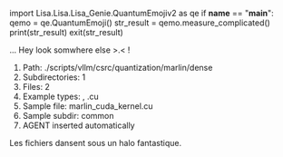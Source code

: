 
import Lisa.Lisa.Lisa_Genie.QuantumEmojiv2 as qe
if __name__ == "__main__":
  qemo = qe.QuantumEmoji()
  str_result = qemo.measure_complicated()
  print(str_result)
  exit(str_result)

... Hey look somwhere else >.< !

1. Path: ./scripts/vllm/csrc/quantization/marlin/dense
2. Subdirectories: 1
3. Files: 2
4. Example types: , .cu
5. Sample file: marlin_cuda_kernel.cu
6. Sample subdir: common
7. AGENT inserted automatically

Les fichiers dansent sous un halo fantastique.
